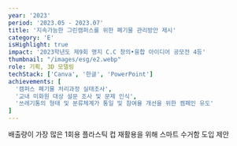 ```yaml
---
year: '2023'
period: '2023.05 - 2023.07'
title: '지속가능한 그린캠퍼스를 위한 폐기물 관리방안 제시'
category: 'E'
isHighlight: true
impact: '2023학년도 제9회 명지 C.C 창의•융합 아이디어 공모전 4등'
thumbnail: "/images/esg/e2.webp"
role: 기획, 3D 모델링
techStack: ['Canva', '한글', 'PowerPoint']
achievements: [
  '캠퍼스 폐기물 처리과정 실태조사',
  '교내 미화원 대상 설문 조사 및 문제 인식',
  '쓰레기통의 형태 및 분류체계가 통일 및 참여율 개선을 위한 켐페인 유도'
]
---
```

배출량이 가장 많은 1회용 플라스틱 컵 재활용을 위해 스마트 수거함 도입 제안